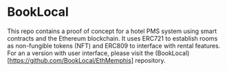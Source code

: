 # BookLocal
This repo contains a proof of concept for a hotel PMS system using smart contracts and the Ethereum blockchain. It uses ERC721 to establish rooms as non-fungible tokens (NFT) and ERC809 to interface with rental features. For an a version with user interface, please visit the (BookLocal)[https://github.com/BookLocal/EthMemphis] repository. 
